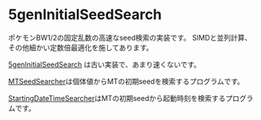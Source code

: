 # 5genInitialSeedSearch
ポケモンBW1/2の固定乱数の高速なseed検索の実装です。
SIMDと並列計算、その他細かい定数倍最適化を施してあります。

[5genInitialSeedSearch](./5genInitialSeedSearch/) は古い実装で、あまり速くないです。

[MTSeedSearcher](./MTSeedSearcher/)は個体値からMTの初期seedを検索するプログラムです。

[StartingDateTimeSearcher](./StartingDateTimeSearcher/)はMTの初期seedから起動時刻を検索するプログラムです。
